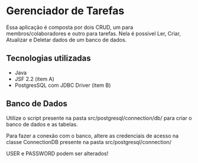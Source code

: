 # Gerenciador de Tarefas

Essa aplicação é composta por dois CRUD, um para membros/colaboradores e outro para tarefas. Nela é possível Ler, Criar, Atualizar e Deletar dados de um banco de dados.

## Tecnologias utilizadas
<ul>
    <li>Java</li>
    <li>JSF 2.2 (item A)</li>
    <li>PostgresSQL com JDBC Driver (item B)</li>
</ul>


## Banco de Dados
Utilize o script presente na pasta src/postgresql/connection/db/ para criar o banco de dados e as tabelas.

Para fazer a conexão com o banco, altere as credenciais de acesso na classe ConnectionDB presente na pasta src/postgresql/connection/

USER e PASSWORD podem ser alterados!
